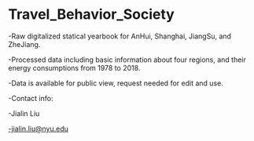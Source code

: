 # Travel_Behavior_Society

-Raw digitalized statical yearbook for AnHui, Shanghai, JiangSu, and ZheJiang.

-Processed data including basic information about four regions, and their energy consumptions from 1978 to 2018.

-Data is available for public view, request needed for edit and use.

-Contact info: 

-Jialin Liu

-jialin.liu@nyu.edu
